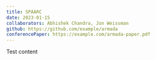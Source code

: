 ```yaml
---
title: SPAARC
date: 2023-01-15
collaborators: Abhishek Chandra, Jon Weissman
github: https://github.com/example/armada
conferencePaper: https://example.com/armada-paper.pdf
---
```


Test content